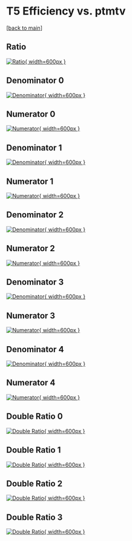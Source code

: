 # T5 Efficiency vs. ptmtv

[[back to main](./)]



## Ratio

[![Ratio](../mtv/var/T5_xtr_11_0_eff_ptmtv.png){ width=600px }](../mtv/var/T5_xtr_11_0_eff_ptmtv.pdf)

## Denominator 0

[![Denominator](../mtv/den/T5_xtr_11_0_eff_ptmtv_den0.png){ width=600px }](../mtv/den/T5_xtr_11_0_eff_ptmtv_den0.pdf)

## Numerator 0

[![Numerator](../mtv/num/T5_xtr_11_0_eff_ptmtv_num0.png){ width=600px }](../mtv/num/T5_xtr_11_0_eff_ptmtv_num0.pdf)

## Denominator 1

[![Denominator](../mtv/den/T5_xtr_11_0_eff_ptmtv_den1.png){ width=600px }](../mtv/den/T5_xtr_11_0_eff_ptmtv_den1.pdf)

## Numerator 1

[![Numerator](../mtv/num/T5_xtr_11_0_eff_ptmtv_num1.png){ width=600px }](../mtv/num/T5_xtr_11_0_eff_ptmtv_num1.pdf)

## Denominator 2

[![Denominator](../mtv/den/T5_xtr_11_0_eff_ptmtv_den2.png){ width=600px }](../mtv/den/T5_xtr_11_0_eff_ptmtv_den2.pdf)

## Numerator 2

[![Numerator](../mtv/num/T5_xtr_11_0_eff_ptmtv_num2.png){ width=600px }](../mtv/num/T5_xtr_11_0_eff_ptmtv_num2.pdf)

## Denominator 3

[![Denominator](../mtv/den/T5_xtr_11_0_eff_ptmtv_den3.png){ width=600px }](../mtv/den/T5_xtr_11_0_eff_ptmtv_den3.pdf)

## Numerator 3

[![Numerator](../mtv/num/T5_xtr_11_0_eff_ptmtv_num3.png){ width=600px }](../mtv/num/T5_xtr_11_0_eff_ptmtv_num3.pdf)

## Denominator 4

[![Denominator](../mtv/den/T5_xtr_11_0_eff_ptmtv_den4.png){ width=600px }](../mtv/den/T5_xtr_11_0_eff_ptmtv_den4.pdf)

## Numerator 4

[![Numerator](../mtv/num/T5_xtr_11_0_eff_ptmtv_num4.png){ width=600px }](../mtv/num/T5_xtr_11_0_eff_ptmtv_num4.pdf)

## Double Ratio 0

[![Double Ratio](../mtv/ratio/T5_xtr_11_0_eff_ptmtv_ratio0.png){ width=600px }](../mtv/ratio/T5_xtr_11_0_eff_ptmtv_ratio0.pdf)

## Double Ratio 1

[![Double Ratio](../mtv/ratio/T5_xtr_11_0_eff_ptmtv_ratio1.png){ width=600px }](../mtv/ratio/T5_xtr_11_0_eff_ptmtv_ratio1.pdf)

## Double Ratio 2

[![Double Ratio](../mtv/ratio/T5_xtr_11_0_eff_ptmtv_ratio2.png){ width=600px }](../mtv/ratio/T5_xtr_11_0_eff_ptmtv_ratio2.pdf)

## Double Ratio 3

[![Double Ratio](../mtv/ratio/T5_xtr_11_0_eff_ptmtv_ratio3.png){ width=600px }](../mtv/ratio/T5_xtr_11_0_eff_ptmtv_ratio3.pdf)

